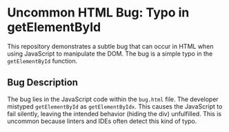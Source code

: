 # Uncommon HTML Bug: Typo in getElementById

This repository demonstrates a subtle bug that can occur in HTML when using JavaScript to manipulate the DOM. The bug is a simple typo in the `getElementById` function.

## Bug Description
The bug lies in the JavaScript code within the `bug.html` file.  The developer mistyped `getElementById` as `getElementByIdx`. This causes the JavaScript to fail silently, leaving the intended behavior (hiding the div) unfulfilled. This is uncommon because linters and IDEs often detect this kind of typo.